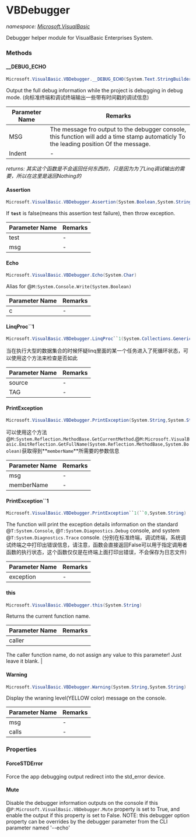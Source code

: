 ﻿# VBDebugger
_namespace: <a href="#" onClick="load('/docs/Microsoft.VisualBasic/index.md')">Microsoft.VisualBasic</a>_

Debugger helper module for VisualBasic Enterprises System.



### Methods

#### __DEBUG_ECHO
```csharp
Microsoft.VisualBasic.VBDebugger.__DEBUG_ECHO(System.Text.StringBuilder,System.Int32)
```
Output the full debug information while the project is debugging in debug mode.
 (向标准终端和调试终端输出一些带有时间戳的调试信息)

|Parameter Name|Remarks|
|--------------|-------|
|MSG|The message fro output to the debugger console, this function will add a time stamp automaticly To the leading position Of the message.|
|Indent|-|


_returns: 其实这个函数是不会返回任何东西的，只是因为为了Linq调试输出的需要，所以在这里是返回Nothing的_

#### Assertion
```csharp
Microsoft.VisualBasic.VBDebugger.Assertion(System.Boolean,System.String,System.String)
```
If **`test`** is false(means this assertion test failure), then throw exception.

|Parameter Name|Remarks|
|--------------|-------|
|test|-|
|msg|-|


#### Echo
```csharp
Microsoft.VisualBasic.VBDebugger.Echo(System.Char)
```
Alias for @``M:System.Console.Write(System.Boolean)``

|Parameter Name|Remarks|
|--------------|-------|
|c|-|


#### LinqProc``1
```csharp
Microsoft.VisualBasic.VBDebugger.LinqProc``1(System.Collections.Generic.IEnumerable{``0},System.String)
```
当在执行大型的数据集合的时候怀疑linq里面的某一个任务进入了死循环状态，可以使用这个方法来检查是否如此

|Parameter Name|Remarks|
|--------------|-------|
|source|-|
|TAG|-|


#### PrintException
```csharp
Microsoft.VisualBasic.VBDebugger.PrintException(System.String,System.String)
```
可以使用这个方法@``M:System.Reflection.MethodBase.GetCurrentMethod``.@``M:Microsoft.VisualBasic.EmitReflection.GetFullName(System.Reflection.MethodBase,System.Boolean)``获取得到**`memberName`**所需要的参数信息

|Parameter Name|Remarks|
|--------------|-------|
|msg|-|
|memberName|-|


#### PrintException``1
```csharp
Microsoft.VisualBasic.VBDebugger.PrintException``1(``0,System.String)
```
The function will print the exception details information on the standard @``T:System.Console``, @``T:System.Diagnostics.Debug`` console, and system @``T:System.Diagnostics.Trace`` console.
 (分别在标准终端，调试终端，系统调试终端之中打印出错误信息，请注意，函数会直接返回False可以用于指定调用者函数的执行状态，这个函数仅仅是在终端上面打印出错误，不会保存为日志文件)

|Parameter Name|Remarks|
|--------------|-------|
|exception|-|


#### this
```csharp
Microsoft.VisualBasic.VBDebugger.this(System.String)
```
Returns the current function name.

|Parameter Name|Remarks|
|--------------|-------|
|caller|
 The caller function name, do not assign any value to this parameter! Just leave it blank.
 |


#### Warning
```csharp
Microsoft.VisualBasic.VBDebugger.Warning(System.String,System.String)
```
Display the wraning level(YELLOW color) message on the console.

|Parameter Name|Remarks|
|--------------|-------|
|msg|-|
|calls|-|



### Properties

#### ForceSTDError
Force the app debugging output redirect into the std_error device.
#### Mute
Disable the debugger information outputs on the console if this @``P:Microsoft.VisualBasic.VBDebugger.Mute`` property is set to True, 
 and enable the output if this property is set to False. 
 NOTE: this debugger option property can be overrides by the debugger parameter from the CLI parameter named '--echo'
